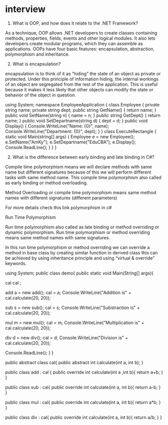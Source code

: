 # interview
1. What is OOP, and how does it relate to the .NET Framework?

As a technique, OOP allows .NET developers to create classes containing methods, properties, fields, events and other logical modules. It also lets developers create modular programs, which they can assemble as applications. OOPs have four basic features: encapsulation, abstraction, polymorphism and inheritance.

2. What is encapsulation?

encapsulation is to think of it as “hiding” the state of an object as private or protected. Under this principle of information hiding, the internal workings of an object are segregated from the rest of the application. This is useful because it makes it less likely that other objects can modify the state or behavior of the object in question.

using System;
namespace EmployeeApplication {
class Employee {
private string name;
private string dept;
public string GetName() {
return name;
}
public void SetName(string n) {
name = n;
}
public string GetDept() {
return name;
}
public void SetDepartname(string d) {
dept = d;
}
public void Display() {
Console.WriteLine("Name: {0}", name);
Console.WriteLine("Department: {0}", dept);
}
}
class ExecuteRectangle {
static void Main(string[] args) {
Employee e = new Employee();
e.SetName("AmKy");
e.SetDepartname("EduCBA");
e.Display();
Console.ReadLine();
}
}
}


2. What is the difference between early binding and late binding in C#?

Compile time polymorphism means we will declare methods with same name but different signatures because of this we will perform different tasks with same method name. This compile time polymorphism also called as early binding or method overloading.

Method Overloading or compile time polymorphism means same method names with different signatures (different parameters)

For more details check this link polymorphism in c#

Run Time Polymorphism

Run time polymorphism also called as late binding or method overriding or dynamic polymorphism. Run time polymorphism or method overriding means same method names with same signatures.

In this run time polymorphism or method overriding we can override a method in base class by creating similar function in derived class this can be achieved by using inheritance principle and using “virtual & override” keywords.

using System;
public class demo{
public static void Main(String[] args){

cal cal ;

add a = new add();
cal = a;
Console.WriteLine("Addition is" + cal.calculate(20, 20));   

sub s = new sub();
cal = s;
Console.WriteLine("Substraction is" + cal.calculate(20, 20));

mul m = new mul();
cal = m;
Console.WriteLine("Multiplication is" + cal.calculate(20, 20));


div d = new div();
cal = d;
Console.WriteLine("Division is" + cal.calculate(20, 20));

Console.ReadLine();
}
}

public abstract class cal{
       public abstract int calculate(int a, int b);
}


public class add : cal {
      public override int calculate(int a ,int b){
        return a+b;
      }
 }

public class sub : cal{
      public override int calculate(int a, int b){
        return a-b;
      }     
}

public class mul : cal{
      public override int calculate(int a, int b){
        return a*b;
      }
 }

 public class div : cal{
       public override int calculate(int a, int b){
            return a/b;
       }
 }
